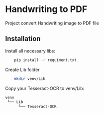 
# Handwriting to PDF

Project convert Handwriting image to PDF file


## Installation

Install all necessary libs:

```bash
    pip install -r requiment.txt
```

Create Lib folder

```bash
    mkdir venv/Lib
```

Copy your Tesseract-OCR to venv/Lib:
```bash
venv
 └── Lib
      └── Tesseract-OCR
```
